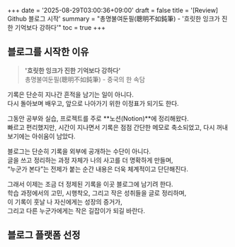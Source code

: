 +++
date = '2025-08-29T03:00:36+09:00'
draft = false
title = '[Review] Github 블로그 시작'
summary = "총명불여둔필(聰明不如鈍筆) - '흐릿한 잉크가 진한 기억보다 강하다'"
toc = true
+++

## 블로그를 시작한 이유
>**'흐릿한 잉크가 진한 기억보다 강하다'**  
총명불여둔필(聰明不如鈍筆) - 중국의 한 속담

기록은 단순히 지나간 흔적을 남기는 일이 아니다.  
다시 돌아보며 배우고, 앞으로 나아가기 위한 이정표가 되기도 한다.  

그동안 공부와 실습, 프로젝트를 주로 **노션(Notion)**에 정리해왔다.  
빠르고 편리했지만, 시간이 지나면서 기록은 점점 간단한 메모로 축소되었고, 다시 꺼내 보기에는 아쉬움이 남았다.  

블로그는 단순히 기록을 외부에 공개하는 수단이 아니다.  
글을 쓰고 정리하는 과정 자체가 나의 사고를 더 명확하게 만들며,  
“누군가 본다”는 전제가 붙는 순간 내용은 더욱 체계적이고 단단해진다.  

그래서 이제는 조금 더 정제된 기록을 이곳 블로그에 남기려 한다.  
학습 과정에서의 고민, 시행착오, 그리고 작은 성취들을 글로 정리하며,  
이 기록이 훗날 나 자신에게는 성장의 증거가,  
그리고 다른 누군가에게는 작은 길잡이가 되길 바란다.

## 블로그 플랫폼 선정
